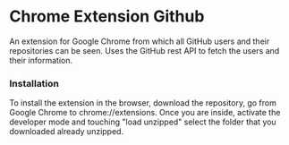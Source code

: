 # Chrome Extension Github
An extension for Google Chrome from which all GitHub users and their repositories can be seen. Uses the GitHub rest API to fetch the users and their information.
<br>

### Installation
To install the extension in the browser, download the repository, go from Google Chrome to chrome://extensions. Once you are inside, activate the developer mode and touching "load unzipped" select the folder that you downloaded already unzipped.
